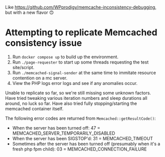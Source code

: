 Like https://github.com/WPprodigy/memcache-inconsistency-debugging, but with a new flavor 🙃

# Attempting to replicate Memcached consistency issue

1) Run `docker compose up` to build up the environment.
2) Run `./page-requester` to start up some threads requesting the test site/script.
3) Run `./memcached-signal-sender` at the same time to immitate resource contention on a mc server.
4) View the PHP logs error logs and see if any anomalies occur.

Unable to replicate so far, so we're still missing some unknown factors. Have tried tweaking various iteration numbers and sleep durations all around, no luck so far. Have also tried fully stopping/starting the memcached container itself.

The following error codes are returned from `Memcached::getResultCode()`:

- When the server has been turned off: 47 = MEMCACHED_SERVER_TEMPORARILY_DISABLED
- When the server has been SIGSTOP'd: 31 = MEMCACHED_TIMEOUT
- Sometimes after the server has been turned off (presumably when it's a fresh php fpm child): 03 = MEMCACHED_CONNECTION_FAILURE
